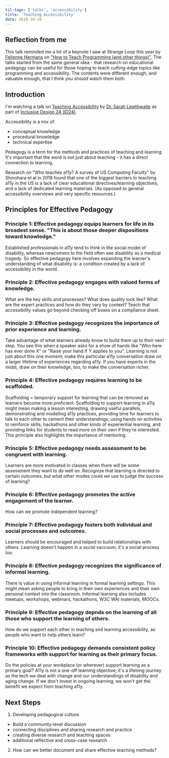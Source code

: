 ```yaml
---
til-tags: ['talks', 'accessibility']
title: 'Teaching Accessibility'
date: 2019-10-10
---
```


## Reflection from me
This talk reminded me a lot of a keynote I saw at Strange Loop this year by [Felienne Hermans](https://twitter.com/Felienne) on ["How to Teach Programming (and other things)"](https://www.youtube.com/watch?v=g1ib43q3uXQ). The talks started from the same general idea - that research on educational pedagogy can be useful for those hoping to teach cutting-edge topics like programming and accessibility. The contents were different enough, and valuable enough, that I think you should watch them both. 

## Introduction

I'm watching a talk on [Teaching Accessibility](https://www.youtube.com/watch?v=qeGK_r4nWmQ&list=PLn7dsvRdQEfFd5n_h8gltIoTfzUE_zywu) by [Dr. Sarah Lewthwaite](https://twitter.com/@slewth) as part of [Inclusive Design 24 (ID24)](https://inclusivedesign24.org/2019/). 

Accessibility is a mix of: 
 - conceptual knowledge
 - procedural knowledge
 - technical expertise 
 
Pedagogy is a term for the methods and practices of teaching and learning. It's important that the word is not just about teaching - it has a direct connection to learning. 

Research on "Who teaches a11y? A survey of US Computing Faculty" by Shinohara et al in 2018 found that one of the biggest barriers to teaching a11y in the US is a lack of clear educational directives/learning objectives, and a lack of dedicated learning materials. (As opposed to general accessibility overviews and very specific resources.)

## Principles for Effective Pedagogy 

### Principle 1: Effective pedagogy equips learners for life in its broadest sense. "This is about those deeper dispositions toward knowledge."
Established professionals in a11y tend to think in the social model of disability, whereas newcomers to the field often see disability as a medical tragedy. So effective pedagogy here involves expanding the learner's understanding of what disability is: a condition created by a lack of accessibility in the world. 

### Principle 2: Effective pedagogy engages with valued forms of knowledge. 
What are the key skills and processes? What does quality look like? What are the expert practices and how do they vary by context? Teach that accessibility values go beyond checking off boxes on a compliance sheet. 

### Principle 3: Effective pedagogy recognizes the importance of prior experience and learning.
Take advantage of what learners already know to build them up to their next step. 
You see this when a speaker asks for a show of hands like "Who here has ever done X" or "Raise your hand if Y applies to you". Learning is not just about this one moment; make this particular a11y conversation draw on a larger lifetime of experiences regarding a11y. If you have experts in the midst, draw on their knowledge, too, to make the conversation richer.

### Principle 4: Effective pedagogy requires learning to be scaffolded. 
Scaffolding = temporary support for learning that can be removed as learners become more proficient. Scaffolding to support learning in a11y might mean making a lesson interesting, drawing useful parallels, demonstrating and modelling a11y practices, providing time for learners to talk to each other to cement their understandings, using hands on activities to reinforce skills, hackathons and other kinds of experiential learning, and providing links for students to read more on their own if they're interested. This principle also highlights the importance of mentoring.

### Principle 5: Effective pedagogy needs assessment to be congruent with learning. 
Learners are more motivated in classes when there will be some assessment they want to do well on. Recognize that learning is directed to certain outcomes, but what other modes could we use to judge the success of learning? 

### Principle 6: Effective pedagogy promotes the active engagement of the learner.
How can we promote independent learning? 

### Principle 7: Effective pedagogy fosters both individual and social processes and outcomes. 
Learners should be encouraged and helped to build relationships with others. Learning doesn't happen in a social vaccuum; it's a social process too. 

### Principle 8: Effective pedagogy recognizes the significance of informal learning. 
There is value in using informal learning in formal learning settings. This might mean asking people to bring in their own experiences and their own personal context into the classroom. 
Informal learning also includes meetups, workshops, webinars, hackathons, W3C WAI materials, MOOCs. 

### Principle 9: Effective pedagogy depnds on the learning of all those who support the learning of others.
How do we support each other in teaching and learning accessibility, as people who want to help others learn? 

### Principle 10: Effective pedagogy demands consistent policy frameworks with support for learning as their primary focus. 
Do the policies at your workplace (or wherever) support learning as a primary goal? A11y is not a one-off learning objective; it's a lifelong journey as the tech we deal with change and our understandings of disability and aging change. If we don't invest in ongoing learning, we won't get the benefit we expect from teaching a11y. 

## Next Steps
1. Developing pedagogical culture.
 - Build a community-level discussion
 - connecting disciplines and sharing research and practice
 - creating diverse research and teaching spaces
 - additional reflective and cross-case research
2. How can we better document and share effective teaching methods?  
 